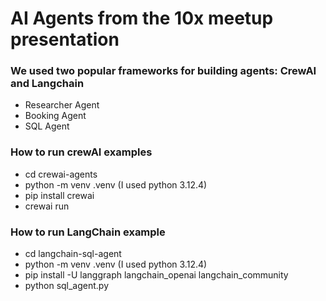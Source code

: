 # AI Agents from the 10x meetup presentation

### We used two popular frameworks for building agents: CrewAI and Langchain

* Researcher Agent
* Booking Agent
* SQL Agent


### How to run crewAI examples

- cd crewai-agents
- python -m venv .venv (I used python 3.12.4)
- pip install crewai
- crewai run


### How to run LangChain example

- cd langchain-sql-agent
- python -m venv .venv (I used python 3.12.4)
- pip install -U langgraph langchain_openai langchain_community
- python sql_agent.py
